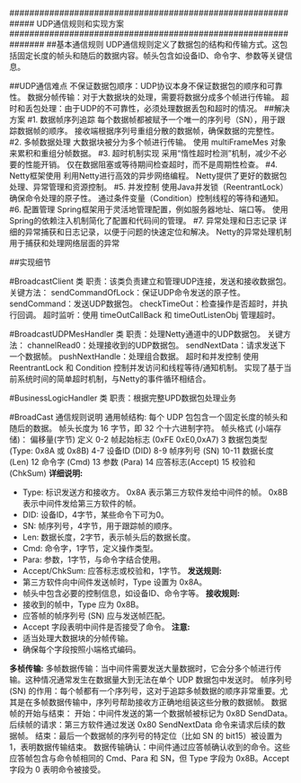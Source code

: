 ############################################################# UDP通信规则和实现方案 ###############################################################
##基本通信规则
UDP通信规则定义了数据包的结构和传输方式。这包括固定长度的帧头和随后的数据内容。帧头包含如设备ID、命令字、参数等关键信息。

##UDP通信难点
不保证数据包顺序：UDP协议本身不保证数据包的顺序和可靠性。
数据分帧传输：对于大数据块的处理，需要将数据分成多个帧进行传输。
超时和丢包处理：由于UDP的不可靠性，必须处理数据丢包和超时的情况。
##解决方案
#1. 数据帧序列追踪
   每个数据帧都被赋予一个唯一的序列号（SN），用于跟踪数据帧的顺序。
   接收端根据序列号重组分散的数据帧，确保数据的完整性。
#2. 多帧数据处理
   大数据块被分为多个帧进行传输。
   使用 multiFrameMes 对象来累积和重组分帧数据。
#3. 超时机制实现
   采用“惰性超时检测”机制，减少不必要的性能开销。
   仅在数据阻塞或等待期间检查超时，而不是周期性检查。
#4. Netty框架使用
   利用Netty进行高效的异步网络编程。
   Netty提供了更好的数据包处理、异常管理和资源控制。
#5. 并发控制
   使用Java并发锁（ReentrantLock）确保命令处理的原子性。
   通过条件变量（Condition）控制线程的等待和通知。
#6. 配置管理
   Spring框架用于灵活地管理配置，例如服务器地址、端口等。
   使用Spring的依赖注入机制简化了配置和代码间的管理。
#7. 异常处理和日志记录
   详细的异常捕获和日志记录，以便于问题的快速定位和解决。
   Netty的异常处理机制用于捕获和处理网络层面的异常

##实现细节

#BroadcastClient 类
职责：该类负责建立和管理UDP连接，发送和接收数据包。
关键方法：
sendCommandOfLock：保证UDP命令发送的原子性。
sendCommand：发送UDP数据包。
checkTimeOut：检查操作是否超时，并执行回调。
超时监听：使用 timeOutCallBack 和 timeOutListenObj 管理超时。

#BroadcastUDPMesHandler 类
职责：处理Netty通道中的UDP数据包。
关键方法：
channelRead0：处理接收到的UDP数据包。
sendNextData：请求发送下一个数据帧。
pushNextHandle：处理组合数据。
超时和并发控制
使用 ReentrantLock 和 Condition 控制并发访问和线程等待/通知机制。
实现了基于当前系统时间的简单超时机制，与Netty的事件循环相结合。


#BusinessLogicHandler 类
职责：根据完整UPD数据包处理业务


#BroadCast 通信规则说明
通用帧结构: 每个 UDP 包包含一个固定长度的帧头和随后的数据。 帧头长度为 16 字节，即 32 个十六进制字符。 
帧头格式 (小端存储)：
偏移量(字节)   定义
0-2         帧起始标志 (0xFE 0xE0,0xA7)
3           数据包类型 (Type: 0x8A 或 0x8B)
4-7         设备ID (DID)
8-9        帧序列号 (SN)
10-11       数据长度 (Len)
12          命令字 (Cmd)
13          参数 (Para)
14          应答标志(Accept)
15          校验和 (ChkSum)
**详细说明:**
- Type: 标识发送方和接收方。
  0x8A 表示第三方软件发给中间件的帧。
  0x8B 表示中间件发给第三方软件的帧。
- DID: 设备ID，4字节，某些命令下可为0。
- SN: 帧序列号，4字节，用于跟踪帧的顺序。
- Len: 数据长度，2字节，表示帧头后的数据长度。
- Cmd: 命令字，1字节，定义操作类型。
- Para: 参数，1字节，与命令字结合使用。
- Accept/ChkSum: 应答标志或校验和，1字节。
**发送规则:**
- 第三方软件向中间件发送帧时，Type 设置为 0x8A。
- 帧头中包含必要的控制信息，如设备ID、命令字等。
**接收规则:**
- 接收到的帧中，Type 应为 0x8B。
- 应答帧的帧序列号 (SN) 应与发送帧匹配。
- Accept 字段表明中间件是否接受了命令。
**注意:**
- 适当处理大数据块的分帧传输。
- 确保每个字段按照小端格式编码。

**多桢传输:**
多帧数据传输：当中间件需要发送大量数据时，它会分多个帧进行传输。这种情况通常发生在数据量大到无法在单个 UDP 数据包中发送时。
帧序列号 (SN) 的作用：每个帧都有一个序列号，这对于追踪多帧数据的顺序非常重要。尤其是在多帧数据传输中，序列号帮助接收方正确地组装这些分散的数据帧。
数据帧的开始与结束：
开始：中间件发送的第一个数据帧被标记为 0x8D SendData。
后续帧的请求：第三方软件通过发送 0x80 SendNextData 命令来请求后续的数据帧。
结束：最后一个数据帧的序列号的特定位（比如 SN 的 bit15）被设置为 1，表明数据传输结束。
数据传输确认：中间件通过应答帧确认收到的命令。这些应答帧包含与命令帧相同的 Cmd、Para 和 SN，但 Type 字段为 0x8B。Accept 字段为 0 表明命令被接受。
